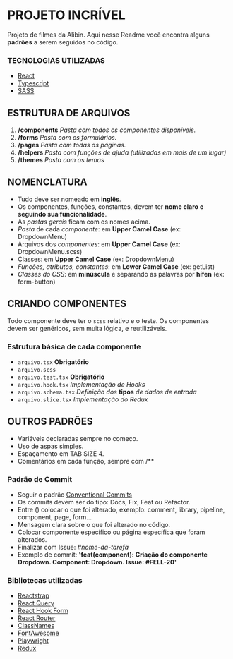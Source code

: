 # PROJETO INCRÍVEL

Projeto de filmes da Alibin.
Aqui nesse Readme você encontra alguns **padrões** a serem seguidos no código.

### TECNOLOGIAS UTILIZADAS

-   [React](https://reactjs.org/)
-   [Typescript](https://www.typescriptlang.org/)
-   [SASS](https://sass-lang.com/documentation)

## ESTRUTURA DE ARQUIVOS

1.  **/components** _Pasta com todos os componentes disponíveis._
2.  **/forms** _Pasta com os formulários._
3.  **/pages** _Pasta com todas as páginas._
4.  **/helpers** _Pasta com funções de ajuda (utilizadas em mais de um lugar)_
5.  **/themes** _Pasta com os temas_

## NOMENCLATURA

-   Tudo deve ser nomeado em **inglês**.
-   Os componentes, funções, constantes, devem ter **nome claro e seguindo sua funcionalidade**.
-   As _pastas gerais_ ficam com os nomes acima.
-   _Pasta_ de cada _componente_: em **Upper Camel Case** (ex: DropdownMenu)
-   Arquivos dos _componentes_: em **Upper Camel Case** (ex: DropdownMenu.scss)
-   Classes: em **Upper Camel Case** (ex: DropdownMenu)
-   _Funções, atributos, constantes_: em **Lower Camel Case** (ex: getList)
-   _Classes do CSS_: em **minúscula** e separando as palavras por **hífen** (ex: form-button)

## CRIANDO COMPONENTES

Todo componente deve ter o `scss` relativo e o teste.
Os componentes devem ser genéricos, sem muita lógica, e reutilizáveis.

### Estrutura básica de cada componente

-   `arquivo.tsx`  **Obrigatório**
-   `arquivo.scss`
-   `arquivo.test.tsx` **Obrigatório**
-   `arquivo.hook.tsx` _Implementação de Hooks_
-   `arquivo.schema.tsx` _Definição dos_ **tipos** _de dados de entrada_
-   `arquivo.slice.tsx` _Implementação do Redux_

## OUTROS PADRÕES

-   Variáveis declaradas sempre no começo.
-   Uso de aspas simples.
-   Espaçamento em TAB SIZE 4.
-   Comentários em cada função, sempre com /\*\*

### Padrão de Commit

-   Seguir o padrão [Conventional Commits](https://www.conventionalcommits.org/en/v1.0.0/)
-   Os commits devem ser do tipo: Docs, Fix, Feat ou Refactor.
-   Entre () colocar o que foi alterado, exemplo: comment, library, pipeline, component, page, form...
-   Mensagem clara sobre o que foi alterado no código.
-   Colocar componente específico ou página específica que foram alterados.
-   Finalizar com Issue: #_nome-da-tarefa_
-   Exemplo de commit: **'feat(component): Criação do componente Dropdown. Component: Dropdown. Issue: #FELL-20'**

### Bibliotecas utilizadas

-   [Reactstrap](https://reactstrap.github.io/)
-   [React Query](https://react-query.tanstack.com/)
-   [React Hook Form](https://react-hook-form.com/ts)
-   [React Router](https://reactrouter.com/web/guides/quick-start)
-   [ClassNames](https://www.npmjs.com/package/classnames)
-   [FontAwesome](https://fontawesome.com/v5.15/how-to-use/on-the-web/using-with/react)
-   [Playwright](https://playwright.dev/docs/intro)
-   [Redux](https://redux.js.org/introduction/getting-started)
